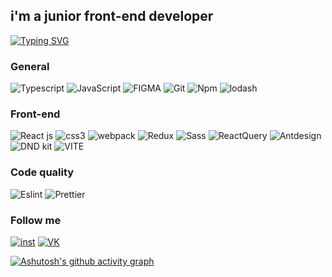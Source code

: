 ## i'm a junior front-end developer

[![Typing SVG](https://readme-typing-svg.herokuapp.com?color=%2336BCF7&lines=Computer+science+student)](https://git.io/typing-svg)

### General
![Typescript](https://img.shields.io/badge/-Typescript-black?style=for-the-badge&logo=typescript&logoColor=0000ff)
![JavaScript](https://img.shields.io/badge/-JavaScript-F7E01D?style=for-the-badge&logo=javascript&logoColor=000000)
![FIGMA](https://img.shields.io/badge/-Figma-000000?style=for-the-badge&logo=figma&)
![Git](https://img.shields.io/badge/-Git-white?style=for-the-badge&logo=Git&logoColor=F05133)
![Npm](https://img.shields.io/badge/-Npm-white?style=for-the-badge&logo=Npm&logoColor=F05133)
![lodash](https://img.shields.io/badge/-lodash-white?style=for-the-badge&logo=lodash&logoColor=F05133)


### Front-end
![React js](https://img.shields.io/badge/-React-black?style=for-the-badge&logo=React&logoColor=#61DAFB)
![css3](https://img.shields.io/badge/-css3-black?style=for-the-badge&logo=css3&logoColor=#61DAFB)
![webpack](https://img.shields.io/badge/-Webpack-black?style=for-the-badge&logo=Webpack&logoColor=FFFFFF)
![Redux](https://img.shields.io/badge/-Redux-black?style=for-the-badge&logo=Redux&logoColor=764ABC)
![Sass](https://img.shields.io/badge/-Sass-black?style=for-the-badge&logo=Sass&logoColor=#B65D8A)
![ReactQuery](https://img.shields.io/badge/-ReactQuery-black?style=for-the-badge&logo=ReactQuery&logoColor=#B65D8A)
![Antdesign](https://img.shields.io/badge/-Antdesign-black?style=for-the-badge&logo=Antdesign&logoColor=#B65D8A)
![DND kit](https://img.shields.io/badge/-Dndkit-black?style=for-the-badge&logo=dndkit&logoColor=#B65D8A)
![VITE](https://img.shields.io/badge/-VITE-black?style=for-the-badge&logo=VITE&logoColor=#B65D8A)



### Code quality
![Eslint](https://img.shields.io/badge/-Eslint-black?style=for-the-badge&logo=Eslint&logoColor=#8080F2)
![Prettier](https://img.shields.io/badge/-Prettier-black?style=for-the-badge&logo=Prettier&logoColor=yellow)

### Follow me

[![inst](https://img.shields.io/badge/-instagram-000000?style=for-the-badge&logo=instagram&logoColor=FFFFFF)](https://www.instagram.com/alloveformymom/)
[![VK](https://img.shields.io/badge/-VKONTAKTE-000000?style=for-the-badge&logo=VK&logoColor=FFFFFF)](https://vk.com/salutkishukekaterine)

[![Ashutosh's github activity graph](https://activity-graph.herokuapp.com/graph?username=devloliconic)](https://github.com/ashutosh00710/github-readme-activity-graph)
